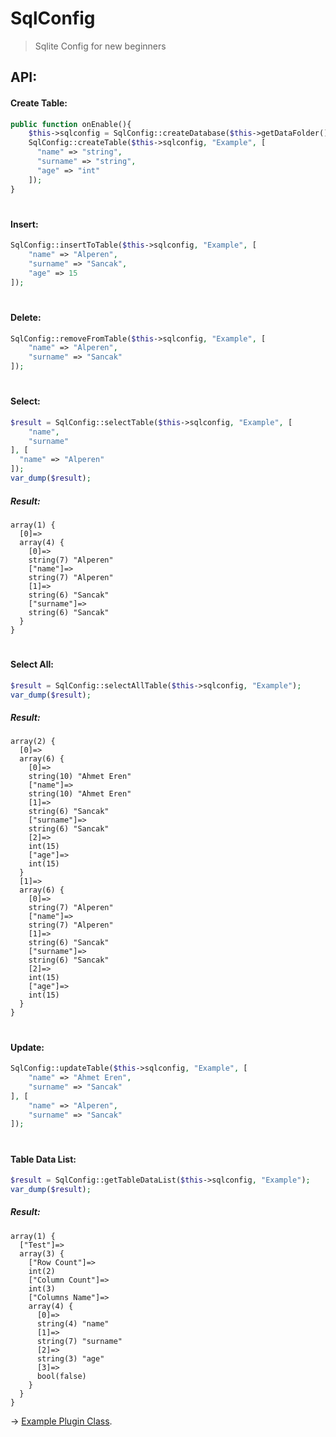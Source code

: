 # SqlConfig

> Sqlite Config for new beginners

## API:
#### Create Table:
```php
public function onEnable(){
    $this->sqlconfig = SqlConfig::createDatabase($this->getDataFolder(), "example.db");
    SqlConfig::createTable($this->sqlconfig, "Example", [
      "name" => "string",
      "surname" => "string",
      "age" => "int"
    ]);
}
```
#
#### Insert:
```php
SqlConfig::insertToTable($this->sqlconfig, "Example", [
    "name" => "Alperen",
    "surname" => "Sancak",
    "age" => 15
]);
```
#
#### Delete:
```php
SqlConfig::removeFromTable($this->sqlconfig, "Example", [
    "name" => "Alperen",
    "surname" => "Sancak"
]);
```
#
#### Select:
```php
$result = SqlConfig::selectTable($this->sqlconfig, "Example", [
    "name",
    "surname"
], [
  "name" => "Alperen"
]);
var_dump($result);
```
##### Result:
```console
array(1) {
  [0]=>
  array(4) {
    [0]=>
    string(7) "Alperen"
    ["name"]=>
    string(7) "Alperen"
    [1]=>
    string(6) "Sancak"
    ["surname"]=>
    string(6) "Sancak"
  }
}
```
#
#### Select All:
```php
$result = SqlConfig::selectAllTable($this->sqlconfig, "Example");
var_dump($result);
```
##### Result:
```console
array(2) {
  [0]=>
  array(6) {
    [0]=>
    string(10) "Ahmet Eren"
    ["name"]=>
    string(10) "Ahmet Eren"
    [1]=>
    string(6) "Sancak"
    ["surname"]=>
    string(6) "Sancak"
    [2]=>
    int(15)
    ["age"]=>
    int(15)
  }
  [1]=>
  array(6) {
    [0]=>
    string(7) "Alperen"
    ["name"]=>
    string(7) "Alperen"
    [1]=>
    string(6) "Sancak"
    ["surname"]=>
    string(6) "Sancak"
    [2]=>
    int(15)
    ["age"]=>
    int(15)
  }
}
```
#
#### Update:
```php
SqlConfig::updateTable($this->sqlconfig, "Example", [
    "name" => "Ahmet Eren",
    "surname" => "Sancak"
], [
    "name" => "Alperen",
    "surname" => "Sancak"
]);
```
#
#### Table Data List:
```php
$result = SqlConfig::getTableDataList($this->sqlconfig, "Example");
var_dump($result);
```
##### Result:
```console
array(1) {
  ["Test"]=>
  array(3) {
    ["Row Count"]=>
    int(2)
    ["Column Count"]=>
    int(3)
    ["Columns Name"]=>
    array(4) {
      [0]=>
      string(4) "name"
      [1]=>
      string(7) "surname"
      [2]=>
      string(3) "age"
      [3]=>
      bool(false)
    }
  }
}
```
-> [Example Plugin Class](https://github.com/ByAlperenS/SqlConfig/blob/master/example/Test.php).
